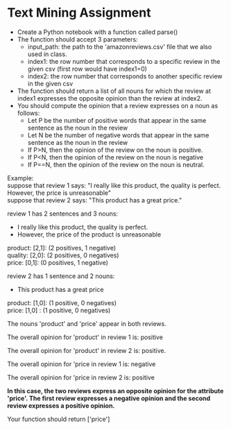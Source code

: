 # Text Mining Assignment 

* Create a Python notebook with a function called parse() <br>
* The function should accept 3 parameters: <br> 
  * input_path: the path to the   'amazonreviews.csv' file that we also used in class. <br>
  * index1: the row number that corresponds to a specific review in the given csv (first row would have index1=0) <br>
  * index2: the row number that corresponds to another specific review in the given csv <br>
* The function should return a list of all nouns for which the review at index1 expresses the opposite opinion than the review at index2. <br>
* You should compute the opinion that a review expresses on a noun as follows: <br>
  * Let P be the number of positive words that appear in the same sentence as the noun in the review <br>
  * Let N be the number of negative words that appear in the same sentence as the noun in the review <br>
  * If P>N, then the opinion of the review on the noun is positive. <br>
  * If P<N, then the opinion of the review on the noun is negative <br>
  * If P==N, then the opinion of the review on the noun is neutral. <br>

Example: <br>
suppose that review 1 says: "I really like this product, the quality is perfect. However, the price is unreasonable" <br>
suppose that review 2 says: "This product has a great price." <br>

review 1 has 2 sentences and 3 nouns: <br>

  * I really like this product, the quality is perfect. <br>     
  * However, the price of the product is unreasonable <br>   
  
product: [2,1]: (2 positives, 1 negative) <br>
quality: [2,0]: (2 positives, 0 negatives) <br>
price: [0,1]: (0 positives, 1 negative) <br>

 

review 2 has 1 sentence and 2 nouns: <br>

  * This product has a great price  <br>

product: [1,0]: (1 positive, 0 negatives) <br>
price: [1,0] : (1 positive,  0 negatives) <br>

 
The nouns 'product' and 'price' appear in both reviews. <br>

The overall opinion for 'product' in review 1 is: positive <br>

The overall opinion for 'product' in review 2 is: positive. <br>

The overall opinion for 'price in review 1 is: negative <br>

The overall opinion for 'price in review 2 is: positive <br>

__In this case, the two reviews express an opposite opinion for the attribute 'price'. The first review expresses a negative opinion and the second review expresses a positive opinion.__ <br>

Your function should return ['price'] <br>
